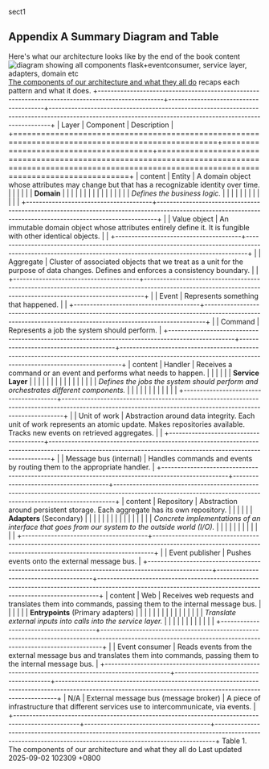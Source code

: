 sect1
## Appendix A Summary Diagram and Table
Here's what our architecture looks like by the end of the book
content
![diagram showing all components flask+eventconsumer, service layer, adapters, domain etc](images/apwp_aa01.png)
[The components of our architecture and what they all do](#ds1_table) recaps each pattern and what it does.
+--------------------------------------------------------------------------------------------------+---------------------------------------+------------------------------------------------------------------------------------------------------------------------------------------------------------+
| Layer                                                                                            | Component                             | Description                                                                                                                                                |
+==================================================================================================+=======================================+============================================================================================================================================================+
|  content                                                                                    | Entity                                | A domain object whose attributes may change but that has a recognizable identity over time.                                                                |
|                                                                                      |                                       |                                                                                                                                                            |
| **Domain**                                                                                       |                                       |                                                                                                                                                            |
|                                                                                               |                                       |                                                                                                                                                            |
|                                                                                                  |                                       |                                                                                                                                                            |
|                                                                                      |                                       |                                                                                                                                                            |
| *Defines the business logic.*                                                                    |                                       |                                                                                                                                                            |
|                                                                                               |                                       |                                                                                                                                                            |
|                                                                                             |                                       |                                                                                                                                                            |
|                                                                                                  +---------------------------------------+------------------------------------------------------------------------------------------------------------------------------------------------------------+
|                                                                                                  | Value object                          | An immutable domain object whose attributes entirely define it. It is fungible with other identical objects.                                               |
|                                                                                                  +---------------------------------------+------------------------------------------------------------------------------------------------------------------------------------------------------------+
|                                                                                                  | Aggregate                             | Cluster of associated objects that we treat as a unit for the purpose of data changes. Defines and enforces a consistency boundary.                        |
|                                                                                                  +---------------------------------------+------------------------------------------------------------------------------------------------------------------------------------------------------------+
|                                                                                                  | Event                                 | Represents something that happened.                                                                                                                        |
|                                                                                                  +---------------------------------------+------------------------------------------------------------------------------------------------------------------------------------------------------------+
|                                                                                                  | Command                               | Represents a job the system should perform.                                                                                                                |
+--------------------------------------------------------------------------------------------------+---------------------------------------+------------------------------------------------------------------------------------------------------------------------------------------------------------+
|  content                                                                                    | Handler                               | Receives a command or an event and performs what needs to happen.                                                                                          |
|                                                                                      |                                       |                                                                                                                                                            |
| **Service Layer**                                                                                |                                       |                                                                                                                                                            |
|                                                                                               |                                       |                                                                                                                                                            |
|                                                                                                  |                                       |                                                                                                                                                            |
|                                                                                      |                                       |                                                                                                                                                            |
| *Defines the jobs the system should perform and orchestrates different components.*              |                                       |                                                                                                                                                            |
|                                                                                               |                                       |                                                                                                                                                            |
|                                                                                             |                                       |                                                                                                                                                            |
|                                                                                                  +---------------------------------------+------------------------------------------------------------------------------------------------------------------------------------------------------------+
|                                                                                                  | Unit of work                          | Abstraction around data integrity. Each unit of work represents an atomic update. Makes repositories available. Tracks new events on retrieved aggregates. |
|                                                                                                  +---------------------------------------+------------------------------------------------------------------------------------------------------------------------------------------------------------+
|                                                                                                  | Message bus (internal)                | Handles commands and events by routing them to the appropriate handler.                                                                                    |
+--------------------------------------------------------------------------------------------------+---------------------------------------+------------------------------------------------------------------------------------------------------------------------------------------------------------+
|  content                                                                                    | Repository                            | Abstraction around persistent storage. Each aggregate has its own repository.                                                                              |
|                                                                                      |                                       |                                                                                                                                                            |
| **Adapters** (Secondary)                                                                         |                                       |                                                                                                                                                            |
|                                                                                               |                                       |                                                                                                                                                            |
|                                                                                                  |                                       |                                                                                                                                                            |
|                                                                                      |                                       |                                                                                                                                                            |
| *Concrete implementations of an interface that goes from our system to the outside world (I/O).* |                                       |                                                                                                                                                            |
|                                                                                               |                                       |                                                                                                                                                            |
|                                                                                             |                                       |                                                                                                                                                            |
|                                                                                                  +---------------------------------------+------------------------------------------------------------------------------------------------------------------------------------------------------------+
|                                                                                                  | Event publisher                       | Pushes events onto the external message bus.                                                                                                               |
+--------------------------------------------------------------------------------------------------+---------------------------------------+------------------------------------------------------------------------------------------------------------------------------------------------------------+
|  content                                                                                    | Web                                   | Receives web requests and translates them into commands, passing them to the internal message bus.                                                         |
|                                                                                      |                                       |                                                                                                                                                            |
| **Entrypoints** (Primary adapters)                                                               |                                       |                                                                                                                                                            |
|                                                                                               |                                       |                                                                                                                                                            |
|                                                                                                  |                                       |                                                                                                                                                            |
|                                                                                      |                                       |                                                                                                                                                            |
| *Translate external inputs into calls into the service layer.*                                   |                                       |                                                                                                                                                            |
|                                                                                               |                                       |                                                                                                                                                            |
|                                                                                             |                                       |                                                                                                                                                            |
|                                                                                                  +---------------------------------------+------------------------------------------------------------------------------------------------------------------------------------------------------------+
|                                                                                                  | Event consumer                        | Reads events from the external message bus and translates them into commands, passing them to the internal message bus.                                    |
+--------------------------------------------------------------------------------------------------+---------------------------------------+------------------------------------------------------------------------------------------------------------------------------------------------------------+
| N/A                                                                                              | External message bus (message broker) | A piece of infrastructure that different services use to intercommunicate, via events.                                                                     |
+--------------------------------------------------------------------------------------------------+---------------------------------------+------------------------------------------------------------------------------------------------------------------------------------------------------------+
Table 1. The components of our architecture and what they all do
Last updated 2025-09-02 102309 +0800
